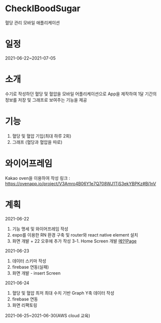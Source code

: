 # ChecklBoodSugar
혈당 관리 모바일 애플리케이션

# 일정
2021-06-22~2021-07-05

# 소개
수기로 작성하던 혈당 및 혈압을 모바일 어플리케이션으로 App을 제작하여 1달 기간의 정보를 저장 및 그래프로 보여주는 기능을 제공

# 기능
1. 혈당 및 혈압 기입(최대 하루 2회)
2. 그래프 (혈당과 혈압을 따로)

# 와이어프레임
Kakao oven을 이용하여 작성
링크 : https://ovenapp.io/project/V3Amro4B06Y1e7Q708WJ1TjS3ekYBPKz#Bj1nV

# 계획
2021-06-22
1. 기능 명세 및 와이어프레임 작성
2. expo를 이용한 RN 환경 구축 및 router와 react native element 설치
3. 화면 개발 + 22 오후에 추가 작성
  3-1. Home Screen 개발
 [메인Page](https://user-images.githubusercontent.com/39265615/122949314-84c5db80-d3b6-11eb-9c27-f9dc6712cb6c.PNG)


2021-06-23
1. 데이터 스키마 작성
2. firebase 연동(실패)
3. 화면 개발 - insert Screen


2021-06-24
1. 혈당 및 혈압 최저 최대 수치 기반 Graph Y축 데이터 작성
2. firebase 연동
3. 화면 리팩토링

2021-06-25~2021-06-30(AWS cloud 교육)

<!-- 2021-07-01 -->